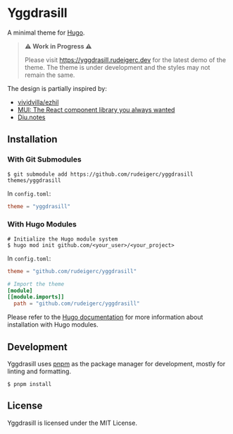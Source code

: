 # Yggdrasill

A minimal theme for [Hugo](https://gohugo.io/).

> **⚠︎ Work in Progress ⚠︎**
>
> Please visit https://yggdrasill.rudeigerc.dev for the latest demo of the theme. The theme is under development and the styles may not remain the same.

The design is partially inspired by:

- [vividvilla/ezhil](https://github.com/vividvilla/ezhil)
- [MUI: The React component library you always wanted](https://mui.com/)
- [Diu.notes](https://notes.ljl.li/)

## Installation

### With Git Submodules

```shell
$ git submodule add https://github.com/rudeigerc/yggdrasill themes/yggdrasill
```

In `config.toml`:

```toml
theme = "yggdrasill"
```

### With Hugo Modules

```shell
# Initialize the Hugo module system
$ hugo mod init github.com/<your_user>/<your_project>
```

In `config.toml`:

```toml
theme = "github.com/rudeigerc/yggdrasill"

# Import the theme
[module]
[[module.imports]]
  path = "github.com/rudeigerc/yggdrasill"
```

Please refer to the [Hugo documentation](https://gohugo.io/hugo-modules/use-modules/) for more information about installation with Hugo modules.

## Development

Yggdrasill uses [pnpm](https://pnpm.io/) as the package manager for development, mostly for linting and formatting.

```shell
$ pnpm install
```

## License

Yggdrasill is licensed under the MIT License.
